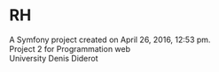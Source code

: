 RH
==

A Symfony project created on April 26, 2016, 12:53 pm.<br>
Project 2 for Programmation web<br>
University Denis Diderot <br>
